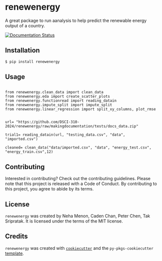 # renewenergy

A great package to run aanalysis to help predict the renewable energy output of a country.

[![Documentation Status](https://readthedocs.org/projects/pyrenewenergy/badge/?version=latest)](https://pyrenewenergy.readthedocs.io/en/latest/?badge=latest)
      

## Installation

```bash
$ pip install renewenergy
```

## Usage
```

from renewenergy.clean_data import clean_data
from renewenergy.eda import create_scatter_plots
from renewenergy.functionread import reading_datain
from renewenergy.impute_split import impute_split
from renewenergy.linear_regression import split_xy_columns, plot_rmse


url= "https://github.com/DSCI-310-2024/renewenergy/raw/makingdocumentation/tests/docs_data.zip"

trial1= reading_datain(url, "testing_data.csv", "data", "imported.csv")

cleaned= clean_data("data/imported.csv", "data", "energy_test.csv", "energy_train.csv",12)
```

## Contributing

Interested in contributing? Check out the contributing guidelines. Please note that this project is released with a Code of Conduct. By contributing to this project, you agree to abide by its terms.

## License

`renewenergy` was created by Neha Menon, Caden Chan, Peter Chen, Tak Sripratak. It is licensed under the terms of the MIT license.

## Credits

`renewenergy` was created with [`cookiecutter`](https://cookiecutter.readthedocs.io/en/latest/) and the `py-pkgs-cookiecutter` [template](https://github.com/py-pkgs/py-pkgs-cookiecutter).
